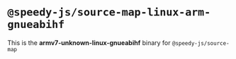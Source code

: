 # `@speedy-js/source-map-linux-arm-gnueabihf`

This is the **armv7-unknown-linux-gnueabihf** binary for `@speedy-js/source-map`
